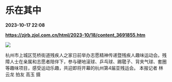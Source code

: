 # 乐在其中

**2023-10-17 22:08**

**https://zjrb.zjol.com.cn/html/2023-10/18/content_3691855.htm**

![](https://zjrb.zjol.com.cn/images/2023-10/18/zjrb2023101800004v02b005.jpg)

杭州市上城区笕桥街道残疾人之家日前举办志愿精神传递暨残疾人趣味运动会。残障人士在亲属和志愿者陪伴下，参与硬地滚球、乒乓球、踢毽子、背夹气球、套圈等趣味项目，感受运动乐趣，共迎即将开幕的杭州第4届亚残运会。 本报记者 林云龙 拍友 高玉 摄